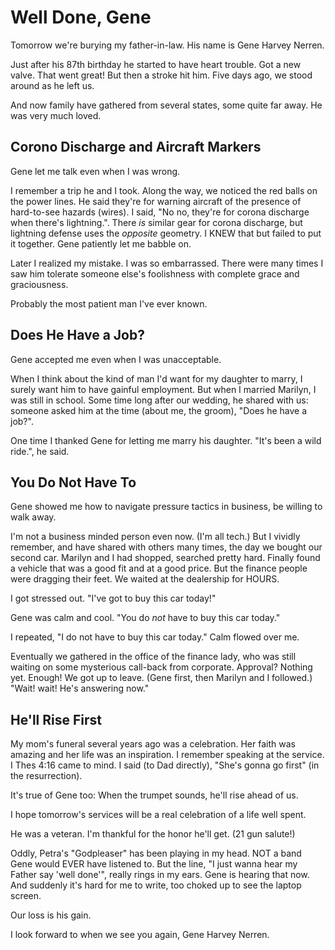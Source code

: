 # Well Done, Gene

Tomorrow we're burying my father-in-law. His name is Gene Harvey Nerren.

Just after his 87th birthday he started to have heart trouble.
Got a new valve. That went great! But then a stroke hit him.
Five days ago, we stood around as he left us.

And now family have gathered from several states,
some quite far away. He was very much loved.

## Corono Discharge and Aircraft Markers

Gene let me talk even when I was wrong.

I remember a trip he and I took. Along the way, we noticed the
red balls on the power lines. He said they're for warning aircraft
of the presence of hard-to-see hazards (wires). I said, "No no,
they're for corona discharge when there's lightning.". There *is*
similar gear for corona discharge, but lightning defense uses the
*opposite* geometry. I KNEW that but failed to put it together.
Gene patiently let me babble on.

Later I realized my mistake. I was so embarrassed. 
There were many times I saw him tolerate someone else's
foolishness with complete grace and graciousness.

Probably the most patient man I've ever known.

## Does He Have a Job?

Gene accepted me even when I was unacceptable.

When I think about the kind of man I'd want for my daughter to marry,
I surely want him to have gainful employment. But when I married Marilyn,
I was still in school. Some time long after our wedding, he shared with us:
someone asked him at the time (about me, the groom), "Does he have a job?".

One time I thanked Gene for letting me marry his daughter.
"It's been a wild ride.", he said.

## You Do Not Have To

Gene showed me how to navigate pressure tactics in business,
be willing to walk away.

I'm not a business minded person even now. (I'm all tech.)
But I vividly remember, and have shared with others many times, the day
we bought our second car. Marilyn and I had shopped, searched pretty hard.
Finally found a vehicle that was a good fit and at a good price.
But the finance people were dragging their feet. We waited
at the dealership for HOURS.

I got stressed out. "I've got to buy this car today!"

Gene was calm and cool. "You do *not* have to buy this car today."

I repeated, "I do not have to buy this car today." Calm flowed over me.

Eventually we gathered in the office of the finance lady,
who was still waiting on some mysterious call-back from corporate.
Approval? Nothing yet. Enough! We got up to leave. (Gene first,
then Marilyn and I followed.) "Wait! wait! He's answering now."

## He'll Rise First

My mom's funeral several years ago was a celebration. 
Her faith was amazing and her life was an inspiration. 
I remember speaking at the service. I Thes 4:16 came to mind. 
I said (to Dad directly), "She's gonna go first" (in the resurrection).

It's true of Gene too: 
When the trumpet sounds, he'll rise ahead of us. 

I hope tomorrow's services will be a real celebration of a life well spent.

He was a veteran. I'm thankful for the honor he'll get. (21 gun salute!) 

Oddly, Petra's "Godpleaser" has been playing in my head. 
NOT a band Gene would EVER have listened to. But the line, 
"I just wanna hear my Father say 'well  done'", really rings in my ears.
Gene is hearing that now. And suddenly it's hard for me to write,
too choked up to see the laptop screen.

Our loss is his gain.

I look forward to when we see you again, Gene Harvey Nerren.


